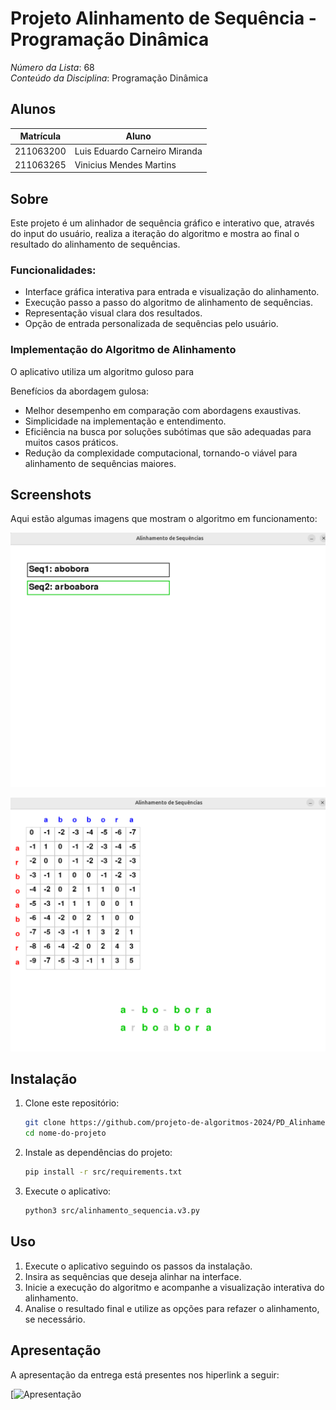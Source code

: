 # Projeto Alinhamento de Sequência - Programação Dinâmica

*Número da Lista*: 68<br>
*Conteúdo da Disciplina*: Programação Dinâmica<br>

## Alunos
| Matrícula | Aluno |
| -- | -- |
| 211063200 | Luis Eduardo Carneiro Miranda |
| 211063265 | Vinicius Mendes Martins |


## Sobre  
Este projeto é um alinhador de sequência gráfico e interativo que, através do input do usuário, realiza a iteração do algoritmo e mostra ao final o resultado do alinhamento de sequências.

### Funcionalidades:  
- Interface gráfica interativa para entrada e visualização do alinhamento.
- Execução passo a passo do algoritmo de alinhamento de sequências.
- Representação visual clara dos resultados.
- Opção de entrada personalizada de sequências pelo usuário.

### Implementação do Algoritmo de Alinhamento
O aplicativo utiliza um algoritmo guloso para 

Benefícios da abordagem gulosa:
- Melhor desempenho em comparação com abordagens exaustivas.
- Simplicidade na implementação e entendimento.
- Eficiência na busca por soluções subótimas que são adequadas para muitos casos práticos.
- Redução da complexidade computacional, tornando-o viável para alinhamento de sequências maiores.

## Screenshots
Aqui estão algumas imagens que mostram o algoritmo em funcionamento:

![pd1](pd1.png)

![pd2](pd2.png)

## Instalação  

1. Clone este repositório:  
   ```sh
   git clone https://github.com/projeto-de-algoritmos-2024/PD_Alinhamento
   cd nome-do-projeto
   ```  
2. Instale as dependências do projeto:  
   ```sh
   pip install -r src/requirements.txt
   ```  
3. Execute o aplicativo:  
   ```sh
   python3 src/alinhamento_sequencia.v3.py
   ```   

## Uso
1) Execute o aplicativo seguindo os passos da instalação.
2) Insira as sequências que deseja alinhar na interface.
3) Inicie a execução do algoritmo e acompanhe a visualização interativa do alinhamento.
4) Analise o resultado final e utilize as opções para refazer o alinhamento, se necessário.

## Apresentação 

A apresentação da entrega está presentes nos hiperlink a seguir:

[![Apresentação](https://youtu.be/NBHC367oeyU)
